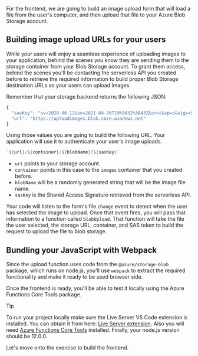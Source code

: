 For the frontend, we are going to build an image upload form that will load a file from the user's computer, and then upload that file to your Azure Blob Storage account.

## Building image upload URLs for your users

While your users will enjoy a seamless experience of uploading images to your application, behind the scenes you know they are sending them to the storage container from your Blob Storage account. To grant them access, behind the scenes you'll be contacting the serverless API you created before to retrieve the required information to build proper Blob Storage destination URLs so your users can upload images.

Remember that your storage backend returns the following JSON:

```javascript
{
  "sasKey": "sv=2020-06-12&se=2021-04-26T19%3A32%3A43Z&sr=c&sp=c&sig=<SecretSignature>",
  "url": "https://uploadimages.blob.core.windows.net"
}
```

Using those values you are going to build the following URL. Your application will use it to authenticate your user's image uploads.


```javascript
`${url}/${container}/${blobName}?${sasKey}`
```

* `url` points to your storage account. 
* `container` points in this case to the `images` container that you created before.
* `blobName` will be a randomly generated string that will be the image file name.
* `sasKey` is the Shared Access Signature retrieved from the serverless API.

Your code will listen to the form's file `change` event to detect when the user has selected the image to upload. Once that event fires, you will pass that information to a function called `blobUpload`. That function will take the file the user selected, the storage URL, container, and SAS token to build the request to upload the file to blob storage.

## Bundling your JavaScript with Webpack

Since the upload function uses code from the `@azure/storage-blob` package, which runs on node.js, you'll use `webpack` to extract the required functionality and make it ready to be used browser side.

Once the frontend is ready, you'll be able to test it locally using the Azure Functions Core Tools package.

> [!TIP]
>To run your project locally make sure the Live Server VS Code extension is installed. You can obtain it from here: [Live Server extension](https://marketplace.visualstudio.com/items?itemName=ritwickdey.LiveServer). Also you will need [Azure Functions Core Tools](/azure/azure-functions/functions-run-local?tabs=linux%2Ccsharp%2Cbash) installed. Finally, your node.js version should be 12.0.0.

Let's move onto the exercise to build the frontend.
